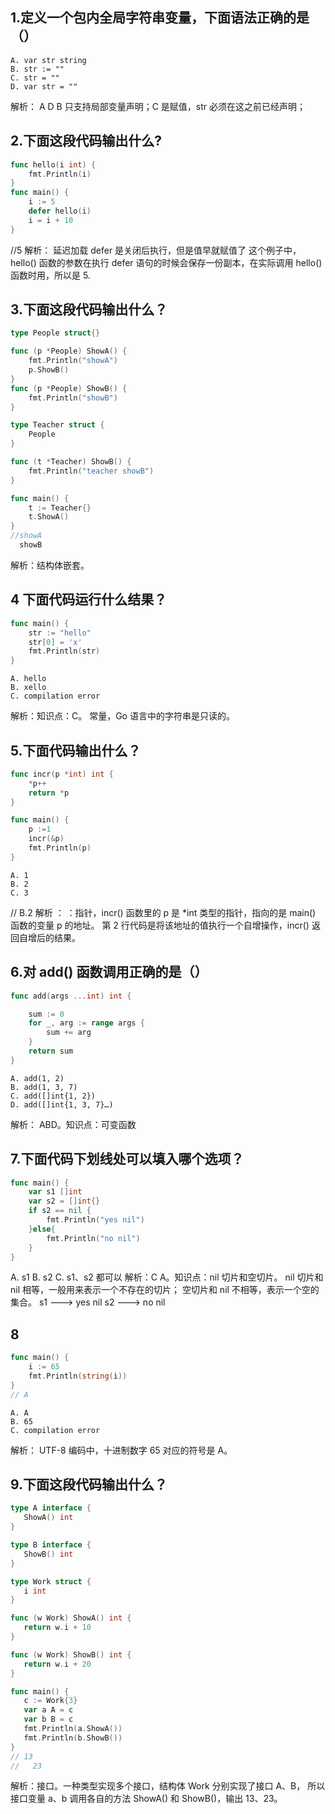 ## 1.定义一个包内全局字符串变量，下面语法正确的是（）
    A. var str string
    B. str := ""
    C. str = ""
    D. var str = ""
解析：
    A D  B 只支持局部变量声明；C 是赋值，str 必须在这之前已经声明；
##  2.下面这段代码输出什么?
```go
func hello(i int) {  
    fmt.Println(i)
}
func main() {  
    i := 5
    defer hello(i)
    i = i + 10
}

```
//5
解析：  延迟加载 defer 是关闭后执行，但是值早就赋值了
这个例子中，hello() 函数的参数在执行 defer 语句的时候会保存一份副本，在实际调用 hello() 函数时用，所以是 5.


##   3.下面这段代码输出什么？
```go
type People struct{}

func (p *People) ShowA() {
    fmt.Println("showA")
    p.ShowB()
}
func (p *People) ShowB() {
    fmt.Println("showB")
}

type Teacher struct {
    People
}

func (t *Teacher) ShowB() {
    fmt.Println("teacher showB")
}

func main() {
    t := Teacher{}
    t.ShowA()
}
//showA
  showB
```
解析：结构体嵌套。

## 4 下面代码运行什么结果？
```go
func main() {
	str := "hello"
	str[0] = 'x'
	fmt.Println(str)
}
```
    A. hello
    B. xello
    C. compilation error
解析：知识点：C。 常量，Go 语言中的字符串是只读的。

## 5.下面代码输出什么？
```go
func incr(p *int) int {
    *p++
    return *p
}

func main() {
    p :=1
    incr(&p)
    fmt.Println(p)
}
```    
    A. 1
    B. 2
    C. 3
// B.2 
解析 ：   ：指针，incr() 函数里的 p 是 *int 类型的指针，指向的是 main() 函数的变量 p 的地址。
第 2 行代码是将该地址的值执行一个自增操作，incr() 返回自增后的结果。

## 6.对 add() 函数调用正确的是（）
```go
func add(args ...int) int {

    sum := 0
    for _, arg := range args {
        sum += arg
    }
    return sum
}
```
    A. add(1, 2)
    B. add(1, 3, 7)
    C. add([]int{1, 2})
    D. add([]int{1, 3, 7}…)
解析： ABD。知识点：可变函数  

## 7.下面代码下划线处可以填入哪个选项？
```go
func main() {
	var s1 []int
	var s2 = []int{}
	if s2 == nil {
		fmt.Println("yes nil")
	}else{
		fmt.Println("no nil")
	}
}
```
  A. s1
  B. s2
  C. s1、s2 都可以
解析：C     A。知识点：nil 切片和空切片。
nil 切片和 nil 相等，一般用来表示一个不存在的切片；
空切片和 nil 不相等，表示一个空的集合。
s1 --->  yes nil 
s2 ---> no nil

## 8 
```go
func main() {
	i := 65
	fmt.Println(string(i))
}
// A
```
    A. A
    B. 65
    C. compilation error
解析：  UTF-8 编码中，十进制数字 65 对应的符号是 A。

## 9.下面这段代码输出什么？
 ```go
type A interface {
	ShowA() int
}

type B interface {
	ShowB() int
}

type Work struct {
	i int
}

func (w Work) ShowA() int {
	return w.i + 10
}

func (w Work) ShowB() int {
	return w.i + 20
}

func main() {
	c := Work{3}
	var a A = c
	var b B = c
	fmt.Println(a.ShowA())
	fmt.Println(b.ShowB())
}
// 13
//   23
```
解析：接口。一种类型实现多个接口，结构体 Work 分别实现了接口 A、B，
所以接口变量 a、b 调用各自的方法 ShowA() 和 ShowB()，输出 13、23。